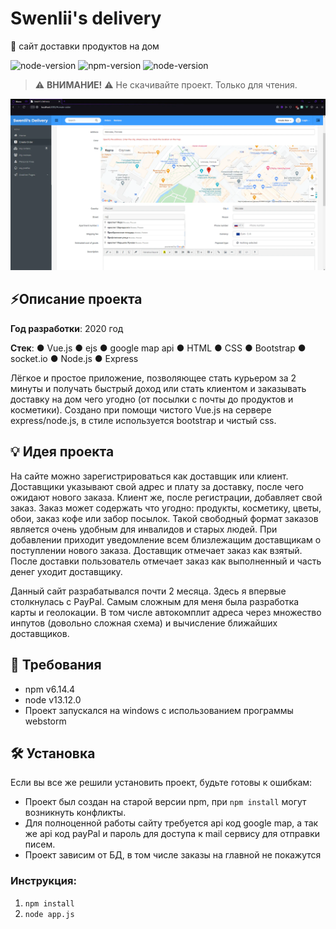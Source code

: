 # Swenlii's delivery

🚛 сайт доставки продуктов на дом

![node-version](https://badgen.net/opam/license/cohttp)
![npm-version](https://img.shields.io/badge/npm-6.14.4-red) 
![node-version](https://img.shields.io/badge/node-13.12.0-green)

> ⚠️ **ВНИМАНИЕ!** ⚠️ Не скачивайте проект. Только для чтения. 

<div align="center">
<img src="public/img/deliv-1.webp" width="600px">
</div>

## ⚡Описание проекта

**Год разработки**: 2020 год

**Стек**: ● Vue.js ● ejs ● google map api ● HTML ● CSS ● Bootstrap ● socket.io ● Node.js ● Express

Лёгкое и простое приложение, позволяющее стать курьером за 2 минуты и получать быстрый доход или стать клиентом и заказывать доставку на дом чего угодно (от посылки с почты до продуктов и косметики). Создано при помощи чистого Vue.js на сервере express/node.js, в стиле используется bootstrap и чистый css.

## 💡 Идея проекта

На сайте можно зарегистрироваться как доставщик или клиент.  Доставщики указывают свой адрес и плату за доставку, после чего ожидают нового заказа. Клиент же, после регистрации, добавляет свой заказ. Заказ может содержать что угодно: продукты, косметику, цветы, обои, заказ кофе или забор посылок. Такой свободный формат заказов является очень удобным для инвалидов и старых людей. При добавлении приходит уведомление всем близлежащим доставщикам о поступлении нового заказа. Доставщик отмечает заказ как взятый. После доставки пользователь отмечает заказ как выполненный и часть денег уходит доставщику. 

Данный сайт разрабатывался почти 2 месяца. Здесь я впервые столкнулась с PayPal. Самым сложным для меня была разработка карты и геолокации. В том числе автокомплит адреса через множество инпутов (довольно сложная схема) и вычисление ближайших доставщиков.

## 📝 Требования

- npm v6.14.4
- node v13.12.0
- Проект запускался на windows с использованием программы webstorm

## 🛠️ Установка

Если вы все же решили установить проект, будьте готовы к ошибкам:
- Проект был создан на старой версии npm, при `npm install` могут возникнуть конфликты. 
- Для полноценной работы сайту требуется api код google map, а так же api код payPal и пароль для доступа к mail сервису для отправки писем.
- Проект зависим от БД, в том числе заказы на главной не покажутся

### Инструкция:

1. `npm install`
2. `node app.js`
